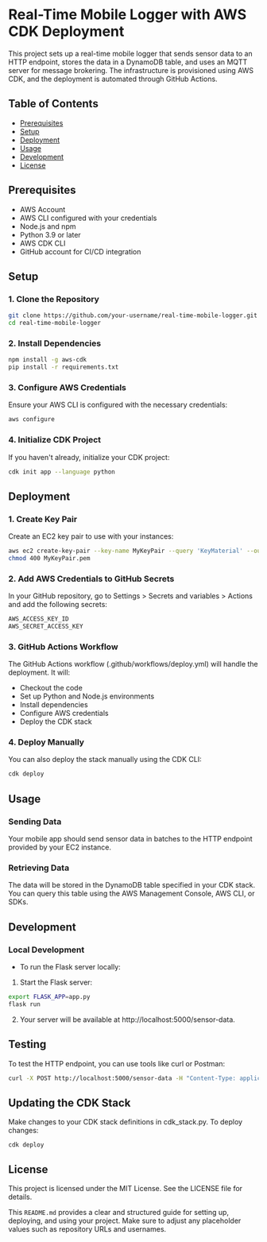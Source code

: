 # Real-Time Mobile Logger with AWS CDK Deployment

This project sets up a real-time mobile logger that sends sensor data to an HTTP endpoint, stores the data in a DynamoDB table, and uses an MQTT server for message brokering. The infrastructure is provisioned using AWS CDK, and the deployment is automated through GitHub Actions.

## Table of Contents

- [Prerequisites](#prerequisites)
- [Setup](#setup)
- [Deployment](#deployment)
- [Usage](#usage)
- [Development](#development)
- [License](#license)

## Prerequisites

- AWS Account
- AWS CLI configured with your credentials
- Node.js and npm
- Python 3.9 or later
- AWS CDK CLI
- GitHub account for CI/CD integration

## Setup

### 1. Clone the Repository

```sh
git clone https://github.com/your-username/real-time-mobile-logger.git
cd real-time-mobile-logger
```

### 2. Install Dependencies

```sh
npm install -g aws-cdk
pip install -r requirements.txt
```

### 3. Configure AWS Credentials
Ensure your AWS CLI is configured with the necessary credentials:

```sh
aws configure
```
### 4. Initialize CDK Project
If you haven't already, initialize your CDK project:

```sh
cdk init app --language python
```

## Deployment

### 1. Create Key Pair
Create an EC2 key pair to use with your instances:

```sh
aws ec2 create-key-pair --key-name MyKeyPair --query 'KeyMaterial' --output text > MyKeyPair.pem
chmod 400 MyKeyPair.pem
```

### 2. Add AWS Credentials to GitHub Secrets
In your GitHub repository, go to Settings > Secrets and variables > Actions and add the following secrets:

```sh
AWS_ACCESS_KEY_ID
AWS_SECRET_ACCESS_KEY
```

### 3. GitHub Actions Workflow
The GitHub Actions workflow (.github/workflows/deploy.yml) will handle the deployment. It will:

- Checkout the code
- Set up Python and Node.js environments
- Install dependencies
- Configure AWS credentials
- Deploy the CDK stack

### 4. Deploy Manually
You can also deploy the stack manually using the CDK CLI:

```sh
cdk deploy
```

## Usage
### Sending Data
Your mobile app should send sensor data in batches to the HTTP endpoint provided by your EC2 instance.

### Retrieving Data
The data will be stored in the DynamoDB table specified in your CDK stack. You can query this table using the AWS Management Console, AWS CLI, or SDKs.

## Development
### Local Development

- To run the Flask server locally:

1. Start the Flask server:

```sh
export FLASK_APP=app.py
flask run
```
2. Your server will be available at http://localhost:5000/sensor-data.

## Testing
To test the HTTP endpoint, you can use tools like curl or Postman:

```sh
curl -X POST http://localhost:5000/sensor-data -H "Content-Type: application/json" -d '{"sensor": "data"}'
```

## Updating the CDK Stack
Make changes to your CDK stack definitions in cdk_stack.py. To deploy changes:

```
cdk deploy
```

## License
This project is licensed under the MIT License. See the LICENSE file for details.


This `README.md` provides a clear and structured guide for setting up, deploying, and using your project. Make sure to adjust any placeholder values such as repository URLs and usernames.
